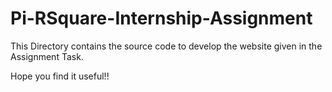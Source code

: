 # Pi-RSquare-Internship-Assignment

This Directory contains the source code to develop the website given in the Assignment Task.

Hope you find it useful!!

